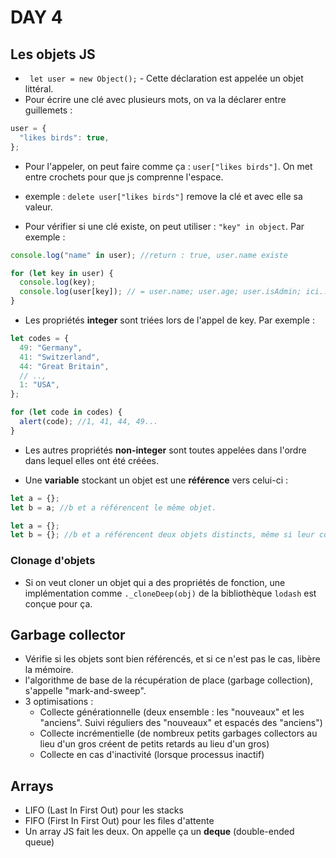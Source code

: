 # DAY 4

## Les objets JS

- ` let user = new Object();` - Cette déclaration est appelée un objet littéral.
- Pour écrire une clé avec plusieurs mots, on va la déclarer entre guillemets :

```js
user = {
  "likes birds": true,
};
```

- Pour l'appeler, on peut faire comme ça : `user["likes birds"]`. On met entre crochets pour que js comprenne l'espace.
- exemple : `delete user["likes birds"]` remove la clé et avec elle sa valeur.

- Pour vérifier si une clé existe, on peut utiliser : `"key" in object`. Par exemple :

```js
console.log("name" in user); //return : true, user.name existe
```

```js
for (let key in user) {
  console.log(key);
  console.log(user[key]); // = user.name; user.age; user.isAdmin; ici....
}
```

- Les propriétés **integer** sont triées lors de l'appel de key. Par exemple :

```js
let codes = {
  49: "Germany",
  41: "Switzerland",
  44: "Great Britain",
  // ..,
  1: "USA",
};

for (let code in codes) {
  alert(code); //1, 41, 44, 49...
}
```

- Les autres propriétés **non-integer** sont toutes appelées dans l'ordre dans lequel elles ont été créées.

- Une **variable** stockant un objet est une **référence** vers celui-ci :

```js
let a = {};
let b = a; //b et a référencent le même objet.
```

```js
let a = {};
let b = {}; //b et a référencent deux objets distincts, même si leur contenu sont identiques.
```

### Clonage d'objets

- Si on veut cloner un objet qui a des propriétés de fonction, une implémentation comme `._cloneDeep(obj)` de la bibliothèque `lodash` est conçue pour ça.

## Garbage collector

- Vérifie si les objets sont bien référencés, et si ce n'est pas le cas, libère la mémoire.
- l'algorithme de base de la récupération de place (garbage collection), s'appelle "mark-and-sweep".
- 3 optimisations :
  - Collecte générationnelle (deux ensemble : les "nouveaux" et les "anciens". Suivi réguliers des "nouveaux" et espacés des "anciens")
  - Collecte incrémentielle (de nombreux petits garbages collectors au lieu d'un gros créent de petits retards au lieu d'un gros)
  - Collecte en cas d'inactivité (lorsque processus inactif)

## Arrays

- LIFO (Last In First Out) pour les stacks
- FIFO (First In First Out) pour les files d'attente
- Un array JS fait les deux. On appelle ça un **deque** (double-ended queue)

